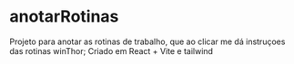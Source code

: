 # anotarRotinas
Projeto para anotar as rotinas de trabalho, que ao clicar me dá instruçoes das rotinas winThor; Criado em React + Vite e tailwind
